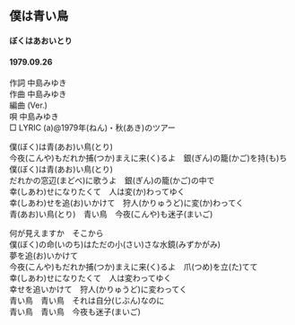 ## 僕は青い鳥
#### ぼくはあおいとり
#### 1979.09.26


作詞  中島みゆき  
作曲  中島みゆき  
編曲 (Ver.)    
唄    中島みゆき  
□ LYRIC (a)@1979年(ねん)・秋(あき)のツアー　　


僕(ぼく)は青(あお)い鳥(とり)  
今夜(こんや)もだれか捕(つか)まえに来(く)るよ　銀(ぎん)の籠(かご)を持(も)ち  
僕(ぼく)は青(あお)い鳥(とり)  
だれかの窓辺(まどべ)に歌うよ　銀(ぎん)の籠(かご)の中で  
幸(しあわ)せになりたくて　人は変(か)わってゆく  
幸(しあわ)せを追(お)いかけて　狩人(かりゅうど)に変(か)わってく  
青(あお)い鳥(とり)　青い鳥　今夜(こんや)も迷子(まいご)  
  
何が見えますか　そこから  
僕(ぼく)の命(いのち)はただの小(さい)さな水鏡(みずかがみ)  
夢を追(お)いかけて  
今夜(こんや)もだれか捕(つか)まえに来(く)るよ　爪(つめ)を立(た)てて  
幸(しあわ)せになりたくて　人は変わってゆく  
幸せを追いかけて　狩人(かりゅうど)に変わってく  
青い鳥　青い鳥　それは自分(じぶん)なのに  
青い鳥　青い鳥　今夜も迷子(まいご)  